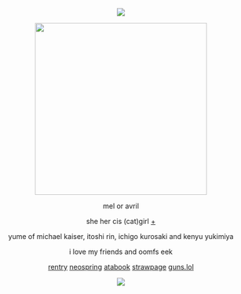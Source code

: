 &nbsp;
<div align="center">

![](https://komarev.com/ghpvc/?username=moidix&label=🗝&color=000000&abbreviated=true)

<img src="https://i.postimg.cc/ydFrv3QR/upjgcy.png" width="350" height="350">

mel or avril

she her cis (cat)girl [+](https://pronouns.cc/@rosy)

yume of michael kaiser, itoshi rin, ichigo kurosaki and kenyu yukimiya

i love my friends and oomfs eek

[rentry](https://rentry.co/jules) [neospring](https://neospring.org/@gurohime) [atabook](https://wxs.atabook.org) [strawpage](https://mdma.straw.page) [guns.lol](https://guns.lol/lesbian)
 
![](https://spotify-github-profile.kittinanx.com/api/view.svg?uid=314mkicxlkkdu2xbfq5sn4qlspni&cover_image=true&theme=natemoo-re&show_offline=true&background_color=121212&interchange=false&bar_color=1448c2&bar_color_cover=false)
<div>

